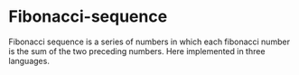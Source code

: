 # Fibonacci-sequence

Fibonacci sequence is a series of numbers in which each fibonacci number is the sum of the two preceding numbers. Here implemented in three languages.
